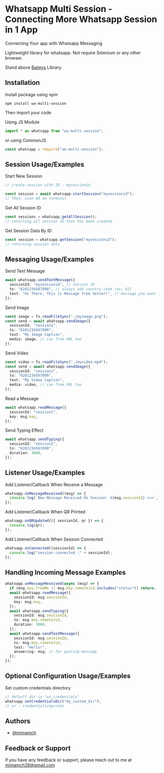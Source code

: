 # Whatsapp Multi Session - Connecting More Whatsapp Session in 1 App

Connecting Your app with Whatsapp Messaging

Lightweight library for whatsapp. Not require Selenium or any other browser.

Stand above [Baileys](https://github.com/adiwajshing/Baileys) Library.

## Installation

Install package using npm

```
npm install wa-multi-session
```

Then import your code

Using JS Module

```ts
import * as whatsapp from "wa-multi-session";
```

or using CommonJS

```ts
const whatsapp = require("wa-multi-session");
```

## Session Usage/Examples

Start New Session

```ts
// create session with ID : mysessionid

const session = await whatsapp.startSession("mysessionid");
// Then, scan QR on terminal
```

Get All Session ID

```ts
const sessions = whatsapp.getAllSession();
// returning all session ID that has been created
```

Get Session Data By ID

```ts
const session = whatsapp.getSession("mysessionid");
// returning session data
```

## Messaging Usage/Examples

Send Text Message

```ts
await whatsapp.sendTextMessage({
  sessionId: "mysessionid", // session ID
  to: "6281234567890", // always add country code (ex: 62)
  text: "Hi There, This is Message from Server!", // message you want to send
});
```

Send Image

```ts
const image = fs.readFileSync("./myimage.png");
const send = await whatsapp.sendImage({
  sessionId: "session1",
  to: "6281234567890",
  text: "My Image Caption",
  media: image, // can from URL too
});
```

Send Video

```ts
const video = fs.readFileSync("./myvideo.mp4");
const send = await whatsapp.sendImage({
  sessionId: "session1",
  to: "6281234567890",
  text: "My Video Caption",
  media: video, // can from URL too
});
```

Read a Message

```ts
await whatsapp.readMessage({
  sessionId: "session1",
  key: msg.key,
});
```

Send Typing Effect

```ts
await whatsapp.sendTyping({
  sessionId: "session1",
  to: "6281234567890",
  duration: 3000,
});
```

## Listener Usage/Examples

Add Listener/Callback When Receive a Message

```ts
whatsapp.onMessageReceived((msg) => {
  console.log(`New Message Received On Session: ${msg.sessionId} >>>`, msg);
});
```

Add Listener/Callback When QR Printed

```ts
whatsapp.onQRUpdated(({ sessionId, qr }) => {
  console.log(qr);
});
```

Add Listener/Callback When Session Connected

```ts
whatsapp.onConnected((sessionId) => {
  console.log("session connected :" + sessionId);
});
```

## Handling Incoming Message Examples

```ts
whatsapp.onMessageReceived(async (msg) => {
  if (msg.key.fromMe || msg.key.remoteJid.includes("status")) return;
  await whatsapp.readMessage({
    sessionId: msg.sessionId,
    key: msg.key,
  });
  await whatsapp.sendTyping({
    sessionId: msg.sessionId,
    to: msg.key.remoteJid,
    duration: 3000,
  });
  await whatsapp.sendTextMessage({
    sessionId: msg.sessionId,
    to: msg.key.remoteJid,
    text: "Hello!",
    answering: msg, // for quoting message
  });
});
```

## Optional Configuration Usage/Examples

Set custom credentials directory

```ts
// default dir is "wa_credentials"
whatsapp.setCredentialsDir("my_custom_dir");
// or : credentials/mycreds
```

## Authors

- [@mimamch](https://www.github.com/mimamch)

## Feedback or Support

If you have any feedback or support, please reach out to me at mimamch28@gmail.com
